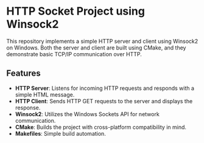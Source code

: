# HTTP Socket Project using Winsock2

This repository implements a simple HTTP server and client using Winsock2 on Windows. Both the server and client are built using CMake, and they demonstrate basic TCP/IP communication over HTTP.


## Features
- **HTTP Server**: Listens for incoming HTTP requests and responds with a simple HTML message.
- **HTTP Client**: Sends HTTP GET requests to the server and displays the response.
- **Winsock2**: Utilizes the Windows Sockets API for network communication.
- **CMake**: Builds the project with cross-platform compatibility in mind.
- **Makefiles**: Simple build automation.
